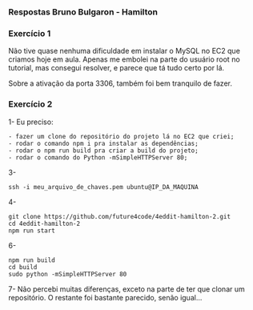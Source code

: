 ### Respostas Bruno Bulgaron - Hamilton

### Exercício 1

Não tive quase nenhuma dificuldade em instalar o MySQL no EC2 que criamos hoje em aula. Apenas me embolei na parte do usuário root no tutorial, mas consegui resolver, e parece que tá tudo certo por lá.

Sobre a ativação da porta 3306, também foi bem tranquilo de fazer.

### Exercício 2

1- Eu preciso:
```
- fazer um clone do repositório do projeto lá no EC2 que criei;
- rodar o comando npm i pra instalar as dependências;
- rodar o npm run build pra criar a build do projeto;
- rodar o comando do Python -mSimpleHTTPServer 80;
```

3-
```
ssh -i meu_arquivo_de_chaves.pem ubuntu@IP_DA_MAQUINA
```

4-
```
git clone https://github.com/future4code/4eddit-hamilton-2.git
cd 4eddit-hamilton-2
npm run start
```

6-
```
npm run build
cd build
sudo python -mSimpleHTTPServer 80
```

7- Não percebi muitas diferenças, exceto na parte de ter que clonar um repositório. O restante foi bastante parecido, senão igual...